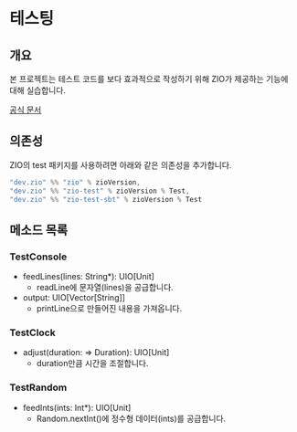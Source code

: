# 테스팅
## 개요
본 프로젝트는 테스트 코드를 보다 효과적으로 작성하기 위해 ZIO가 제공하는 기능에 대해 실습합니다.

[공식 문서](https://zio.dev/reference/test/services/)

## 의존성
ZIO의 test 패키지를 사용하려면 아래와 같은 의존성을 추가합니다.
```sbt
"dev.zio" %% "zio" % zioVersion,
"dev.zio" %% "zio-test" % zioVersion % Test,
"dev.zio" %% "zio-test-sbt" % zioVersion % Test
```

## 메소드 목록
### TestConsole
- feedLines(lines: String*): UIO[Unit]
  - readLine에 문자열(lines)을 공급합니다.
- output: UIO[Vector[String]]
  - printLine으로 만들어진 내용을 가져옵니다.
### TestClock
- adjust(duration: => Duration): UIO[Unit]
  - duration만큼 시간을 조절합니다.
### TestRandom
- feedInts(ints: Int*): UIO[Unit]
  - Random.nextInt()에 정수형 데이터(ints)를 공급합니다.
